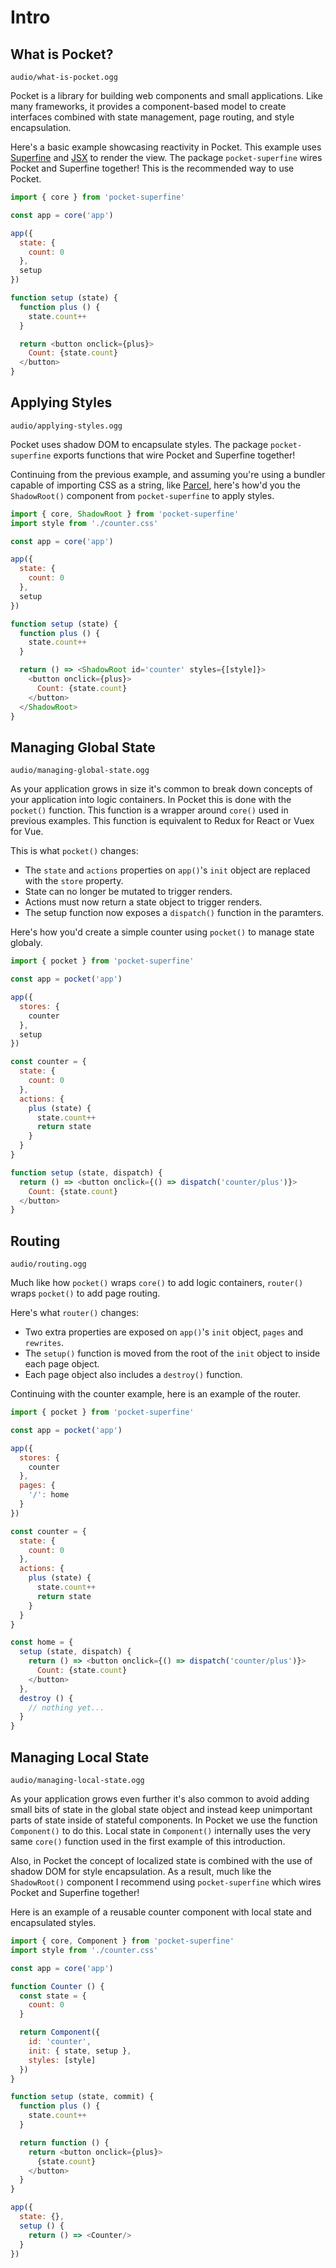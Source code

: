 
# Intro

## What is Pocket?

```ogg
audio/what-is-pocket.ogg
```

Pocket is a library for building web components and small applications. Like many frameworks, it provides a component-based model to create interfaces combined with state management, page routing, and style encapsulation.

Here's a basic example showcasing reactivity in Pocket. This example uses [Superfine](https://github.com/jorgebucaran/superfine) and [JSX](https://github.com/facebook/jsx) to render the view. The package `pocket-superfine` wires Pocket and Superfine together! This is the recommended way to use Pocket.

```js
import { core } from 'pocket-superfine'

const app = core('app')

app({
  state: {
    count: 0
  },
  setup
})

function setup (state) {
  function plus () {
    state.count++
  }

  return <button onclick={plus}>
    Count: {state.count}
  </button>
}
```

<!--
## Project Goals

The primary goals of Pocket and related modules are as follows:

+ Very small bundle size.
+ Global and local state managment.
+ A full featured page router.
+ Style encapsulation with shadow DOM.
+ Components that can be used in any framework.
-->

## Applying Styles

```ogg
audio/applying-styles.ogg
```

Pocket uses shadow DOM to encapsulate styles. The package `pocket-superfine` exports functions that wire Pocket and Superfine together!

Continuing from the previous example, and assuming you're using a bundler capable of importing CSS as a string, like [Parcel](https://parceljs.org/features/bundle-inlining/), here's how'd you the `ShadowRoot()` component from `pocket-superfine` to apply styles.

```js
import { core, ShadowRoot } from 'pocket-superfine'
import style from './counter.css'

const app = core('app')

app({
  state: {
    count: 0
  },
  setup
})

function setup (state) {
  function plus () {
    state.count++
  }

  return () => <ShadowRoot id='counter' styles={[style]}>
    <button onclick={plus}>
      Count: {state.count}
    </button>
  </ShadowRoot>
}
```

## Managing Global State

```ogg
audio/managing-global-state.ogg
```

As your application grows in size it's common to break down concepts of your application into logic containers. In Pocket this is done with the `pocket()` function. This function is a wrapper around `core()` used in previous examples. This function is equivalent to Redux for React or Vuex for Vue.

This is what `pocket()` changes:
  + The `state` and `actions` properties on `app()`'s `init` object are replaced with the `store` property.
  + State can no longer be mutated to trigger renders.
  + Actions must now return a state object to trigger renders.
  + The setup function now exposes a `dispatch()` function in the paramters.

Here's how you'd create a simple counter using `pocket()` to manage state globaly.

```js
import { pocket } from 'pocket-superfine'

const app = pocket('app')

app({
  stores: {
    counter
  },
  setup
})

const counter = {
  state: {
    count: 0
  },
  actions: {
    plus (state) {
      state.count++
      return state
    }
  }
}

function setup (state, dispatch) {
  return () => <button onclick={() => dispatch('counter/plus')}>
    Count: {state.count}
  </button>
}
```

## Routing

```ogg
audio/routing.ogg
```

Much like how `pocket()` wraps `core()` to add logic containers, `router()` wraps `pocket()` to add page routing.

<!--
This router wrapper exposes two extra properties on our `init` object. Those properties are `pages` and `rewrites`.
-->

Here's what `router()` changes:
  + Two extra properties are exposed on `app()`'s `init` object, `pages` and `rewrites`.
  + The `setup()` function is moved from the root of the `init` object to inside each page object.
  + Each page object also includes a `destroy()` function.

Continuing with the counter example, here is an example of the router.

```js
import { pocket } from 'pocket-superfine'

const app = pocket('app')

app({
  stores: {
    counter
  },
  pages: {
    '/': home
  }
})

const counter = {
  state: {
    count: 0
  },
  actions: {
    plus (state) {
      state.count++
      return state
    }
  }
}

const home = {
  setup (state, dispatch) {
    return () => <button onclick={() => dispatch('counter/plus')}>
      Count: {state.count}
    </button>
  },
  destroy () {
    // nothing yet...
  }
}
```

## Managing Local State

```ogg
audio/managing-local-state.ogg
```

As your application grows even further it's also common to avoid adding small bits of state in the global state object and instead keep unimportant parts of state inside of stateful components. In Pocket we use the function `Component()` to do this. Local state in `Component()` internally uses the very same `core()` function used in the first example of this introduction.

Also, in Pocket the concept of localized state is combined with the use of shadow DOM for style encapsulation. As a result, much like the `ShadowRoot()` component I recommend using `pocket-superfine` which wires Pocket and Superfine together!

Here is an example of a reusable counter component with local state and encapsulated styles.

```js
import { core, Component } from 'pocket-superfine'
import style from './counter.css'

const app = core('app')

function Counter () {
  const state = {
    count: 0
  }

  return Component({
    id: 'counter',
    init: { state, setup },
    styles: [style]
  })
}

function setup (state, commit) {
  function plus () {
    state.count++
  }

  return function () {
    return <button onclick={plus}>
      {state.count}
    </button>
  }
}

app({
  state: {},
  setup () {
    return () => <Counter/>
  }
})
```
